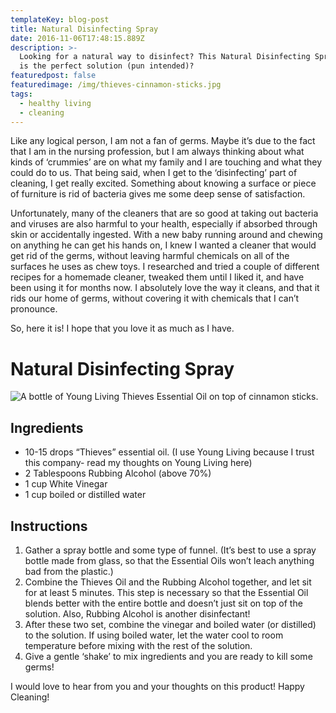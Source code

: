 ```yaml
---
templateKey: blog-post
title: Natural Disinfecting Spray
date: 2016-11-06T17:48:15.889Z
description: >-
  Looking for a natural way to disinfect? This Natural Disinfecting Spray recipe
  is the perfect solution (pun intended)?
featuredpost: false
featuredimage: /img/thieves-cinnamon-sticks.jpg
tags:
  - healthy living
  - cleaning
---
```

Like any logical person, I am not a fan of germs. Maybe it’s due to the fact that I am in the nursing profession, but I am always thinking about what kinds of ‘crummies’ are on what my family and I are touching and what they could do to us. That being said, when I get to the ‘disinfecting’ part of cleaning, I get really excited. Something about knowing a surface or piece of furniture is rid of bacteria gives me some deep sense of satisfaction.

Unfortunately, many of the cleaners that are so good at taking out bacteria and viruses are also harmful to your health, especially if absorbed through skin or accidentally ingested. With a new baby running around and chewing on anything he can get his hands on, I knew I wanted a cleaner that would get rid of the germs, without leaving harmful chemicals on all of the surfaces he uses as chew toys. I researched and tried a couple of different recipes for a homemade cleaner, tweaked them until I liked it, and have been using it for months now. I absolutely love the way it cleans, and that it rids our home of germs, without covering it with chemicals that I can’t pronounce.

So, here it is! I hope that you love it as much as I have.

# Natural Disinfecting Spray

![A bottle of Young Living Thieves Essential Oil on top of cinnamon sticks.](/img/thieves-cinnamon-sticks.jpg "The star of the show, Thieves Essential Oil is well-known for being a natural disinfectant without the chemicals. Oh, and it smells so good!")

## Ingredients

* 10-15 drops “Thieves” essential oil.  (I use Young Living because I trust this company- read my thoughts on Young Living here)
* 2 Tablespoons Rubbing Alcohol (above 70%)
* 1 cup White Vinegar
* 1 cup boiled or distilled water

## Instructions

1. Gather a spray bottle and some type of funnel. (It’s best to use a spray bottle made from glass, so that the Essential Oils won’t leach anything bad from the plastic.)
2. Combine the Thieves Oil and the Rubbing Alcohol together, and let sit for at least 5 minutes. This step is necessary so that the Essential Oil blends better with the entire bottle and doesn’t just sit on top of the solution. Also, Rubbing Alcohol is another disinfectant!
3. After these two set, combine the vinegar and boiled water (or distilled) to the solution. If using boiled water, let the water cool to room temperature before mixing with the rest of the solution.
4. Give a gentle ‘shake’ to mix ingredients and you are ready to kill some germs!

I would love to hear from you and your thoughts on this product! Happy Cleaning!
